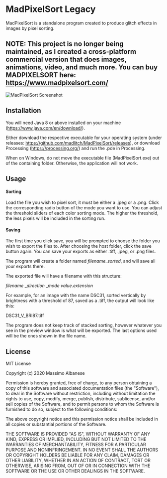 # MadPixelSort Legacy

MadPixelSort is a standalone program created to produce glitch effects 
in images by pixel sorting. 

## NOTE: This project is no longer being maintained, as I created a cross-platform commercial version that does images, animations, video, and much more. You can buy MADPIXELSORT here: https://www.madpixelsort.com/

![MadPixelSort Screenshot](/images/mpsscreenshot.png)

## Installation

 You will need Java 8 or above installed on your machine (https://www.java.com/en/download/).

Either download the respective executable for your operating system (under releases: https://github.com/madlitch/MadPixelSort/releases), or download Processing (https://processing.org/) and run the .pde in Processing.

When on Windows, do not move the executable file (MadPixelSort.exe) out of the containing folder. Otherwise, the application will not work.

## Usage
#### Sorting
Load the file you wish to pixel sort, it must be either a .jpeg or a .png.
Click the corresponding radio button of the mode you want to use. 
You can adjust the threshold sliders of each color sorting mode. 
The higher the threshold, the less pixels will
be included in the sorting run.

#### Saving
The first time you click save, you will be prompted to choose the folder you wish to export the files to. After choosing the host folder, click the save button again. You can save your exports as either .tiff, .jpeg, or .png files.

The program will create a folder named *filename*_*sorted*, and will save all your exports there.

The exported file will have a filename with this structure: 

*filename* _*direction* _*mode* *value*.*extension*

For example, for an image with the name DSC31, sorted vertically by brightness
with a threshold of 87, saved as a .tiff, the output will look like this:

DSC31_V_BRI87.tiff

The program does not keep track of stacked sorting, however whatever you see
in the preview window is what will be exported. The last options used
will be the ones shown in the file name.



## License
MIT License

Copyright (c) 2020 Massimo Albanese

Permission is hereby granted, free of charge, to any person obtaining a copy
of this software and associated documentation files (the "Software"), to deal
in the Software without restriction, including without limitation the rights
to use, copy, modify, merge, publish, distribute, sublicense, and/or sell
copies of the Software, and to permit persons to whom the Software is
furnished to do so, subject to the following conditions:

The above copyright notice and this permission notice shall be included in all
copies or substantial portions of the Software.

THE SOFTWARE IS PROVIDED "AS IS", WITHOUT WARRANTY OF ANY KIND, EXPRESS OR
IMPLIED, INCLUDING BUT NOT LIMITED TO THE WARRANTIES OF MERCHANTABILITY,
FITNESS FOR A PARTICULAR PURPOSE AND NONINFRINGEMENT. IN NO EVENT SHALL THE
AUTHORS OR COPYRIGHT HOLDERS BE LIABLE FOR ANY CLAIM, DAMAGES OR OTHER
LIABILITY, WHETHER IN AN ACTION OF CONTRACT, TORT OR OTHERWISE, ARISING FROM,
OUT OF OR IN CONNECTION WITH THE SOFTWARE OR THE USE OR OTHER DEALINGS IN THE
SOFTWARE.
